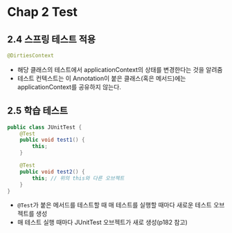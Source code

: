 # Chap 2 Test

## 2.4 스프링 테스트 적용

```java
@DirtiesContext
```
- 해당 클래스의 테스트에서 applicationContext의 상태를 변경한다는 것을 알려줌
- 테스트 컨텍스트는 이 Annotation이 붙은 클래스(혹은 메서드)에는 applicationContext를 공유하지 않는다.

## 2.5 학습 테스트

```java
public class JUnitTest {
    @Test
    public void test1() {
        this;
    }

    @Test
    public void test2() {
        this; // 위의 this와 다른 오브젝트
    }
}
```
- `@Test`가 붙은 메서드를 테스트할 때 매 테스트를 실행할 때마다 새로운 테스트 오브젝트를 생성
- 매 테스트 실행 때마다 JUnitTest 오브젝트가 새로 생성(p182 참고)
